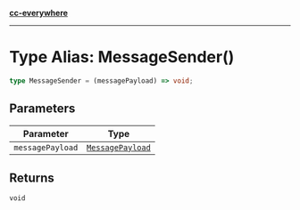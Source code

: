[**cc-everywhere**](../../../../../index.md)

***

# Type Alias: MessageSender()

```ts
type MessageSender = (messagePayload) => void;
```

## Parameters

| Parameter | Type |
| ------ | ------ |
| `messagePayload` | [`MessagePayload`](../../channel-messenger-types/type-aliases/message-payload.md) |

## Returns

`void`
